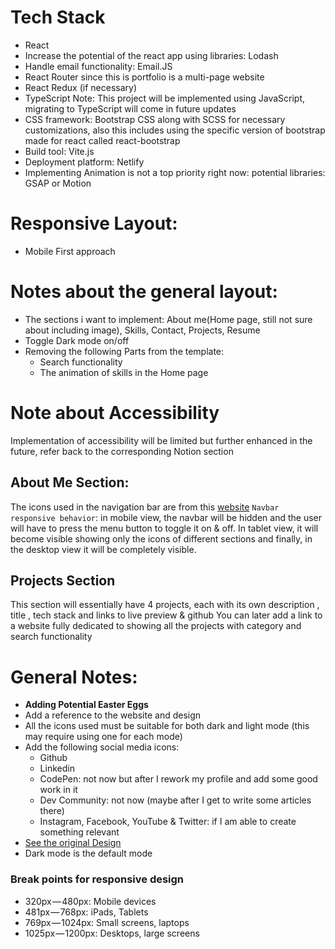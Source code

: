# Tech Stack
- React
- Increase the potential of the react app using libraries: Lodash
- Handle email functionality: Email.JS
- React Router since this is portfolio is a multi-page website
- React Redux (if necessary)
- TypeScript Note: This project will be implemented using JavaScript, migrating to TypeScript will come in future updates
- CSS framework: Bootstrap CSS along with SCSS for necessary customizations, also this includes using the specific version of bootstrap made for react called react-bootstrap
- Build tool: Vite.js
- Deployment platform: Netlify
- Implementing Animation is not a top priority right now: potential libraries: GSAP or Motion


# Responsive Layout:
- Mobile First approach


# Notes about the general layout:
- The sections i want to implement: About me(Home page, still not sure about including image), Skills, Contact, Projects, Resume
- Toggle Dark mode on/off
- Removing the following Parts from the template:
   - Search functionality
   - The animation of skills in the Home page


# Note about Accessibility
Implementation of accessibility will be limited but further enhanced in the future, refer back to the corresponding Notion section

## About Me Section:
The icons used in the navigation bar are from this [website](https://www.svgrepo.com/vectors/github/)
`Navbar responsive behavior`: in mobile view, the navbar will be hidden and the user will have to press the menu button to toggle it on & off. In tablet view, it will become visible showing only the icons of different sections and finally, in the desktop view it will be completely visible.

## Projects Section
This section will essentially have 4 projects, each with its own description , title , tech stack and links to live preview & github
You can later add a link to a website fully dedicated to showing all the projects with category and search functionality


# General Notes:
- **Adding Potential Easter Eggs**
- Add a reference to the website and design
- All the icons used must be suitable for both dark and light mode (this may require using one for each mode)
- Add the following social media icons:
    - Github
    - Linkedin
    - CodePen: not now but after I rework my profile and add some good work in it
    - Dev Community: not now (maybe after I get to write some articles there)
    - Instagram, Facebook, YouTube & Twitter: if I am able to create something relevant
- [See the original Design](https://riadhadrani.github.io/slick-portfolio-svelte/)
- Dark mode is the default mode


### Break points for responsive design
- 320px — 480px: Mobile devices
- 481px — 768px: iPads, Tablets
- 769px — 1024px: Small screens, laptops
- 1025px — 1200px: Desktops, large screens
